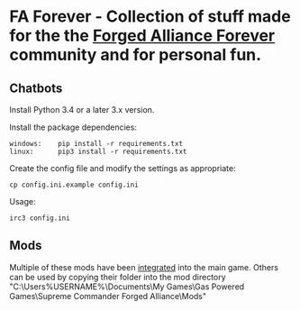 # FA Forever - Collection of stuff made for the the [Forged Alliance Forever](http://www.faforever.com/) community and for personal fun.

## Chatbots

Install Python 3.4 or a later 3.x version.

Install the package dependencies:

    windows:	pip install -r requirements.txt
    linux:		pip3 install -r requirements.txt

Create the config file and modify the settings as appropriate:

    cp config.ini.example config.ini

Usage:

    irc3 config.ini

## Mods
	
Multiple of these mods have been [integrated](https://github.com/FAForever/fa) into the main game.
Others can be used by copying their folder into the mod directory "C:\Users\%USERNAME%\Documents\My Games\Gas Powered Games\Supreme Commander Forged Alliance\Mods"
